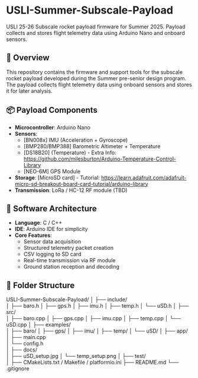 # USLI-Summer-Subscale-Payload
USLI 25-26 Subscale rocket payload firmware for Summer 2025. Payload collects and stores flight telemetry data using Arduino Nano and onboard sensors.

## 🚀 Overview
This repository contains the firmware and support tools for the subscale rocket payload developed during the Summer pre-senior design program. The payload collects flight telemetry data using onboard sensors and stores it for later analysis.

## 📦 Payload Components
- **Microcontroller**: Arduino Nano
- **Sensors**:
  - [BN008x] IMU (Acceleration + Gyroscope)
  - [BMP280/BMP388] Barometric Altimeter + Temperature
  - [DS18B20] (Temperature) - Extra Info: https://github.com/milesburton/Arduino-Temperature-Control-Library
  - [NEO-6M] GPS Module
- **Storage**: [MicroSD card] - Tutorial: https://learn.adafruit.com/adafruit-micro-sd-breakout-board-card-tutorial/arduino-library
- **Transmission**: LoRa / HC-12 RF module (TBD)

## 🧠 Software Architecture
- **Language**: C / C++
- **IDE**: Arduino IDE for simplicity
- **Core Features**:
  - Sensor data acquisition
  - Structured telemetry packet creation
  - CSV logging to SD card
  - Real-time transmission via RF module
  - Ground station reception and decoding

## 📁 Folder Structure
USLI-Summer-Subscale-Payload/
│
├── include/                 
│   ├── baro.h
│   ├── gps.h
│   ├── imu.h
│   ├── temp.h
│   └── uSD.h
│
├── src/                     
│   ├── baro.cpp
│   ├── gps.cpp
│   ├── imu.cpp
│   ├── temp.cpp
│   └── uSD.cpp
│
├── examples/                
│   ├── baro/
│   ├── gps/
│   ├── imu/
│   ├── temp/
│   └── uSD/
│
├── app/                     
│   ├── main.cpp             
│   └── config.h             
│
├── docs/                    
│   ├── uSD_setup.jpg
│   └── temp_setup.png
│
├── test/                    
│
├── CMakeLists.txt / Makefile / platformio.ini
├── README.md
└── .gitignore